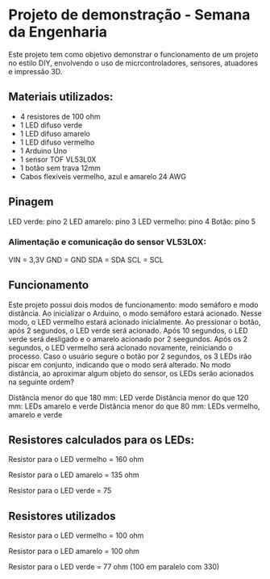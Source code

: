 ﻿# Projeto de demonstração - Semana da Engenharia

Este projeto tem como objetivo demonstrar o funcionamento de um projeto no estilo DIY, envolvendo o uso de micrcontroladores, sensores, atuadores e impressão 3D.

## Materiais utilizados:

- 4 resistores de 100 ohm
- 1 LED difuso verde
- 1 LED difuso amarelo
- 1 LED difuso vermelho
- 1 Arduino Uno
- 1 sensor TOF VL53L0X
- 1 botão sem trava 12mm
- Cabos flexíveis vermelho, azul e amarelo 24 AWG

## Pinagem

LED verde: pino 2
LED amarelo: pino 3
LED vermelho: pino 4
Botão: pino 5

### Alimentação e comunicação do sensor VL53L0X:
VIN = 3,3V
GND = GND
SDA = SDA
SCL = SCL

## Funcionamento

Este projeto possui dois modos de funcionamento: modo semáforo e modo distância. Ao inicializar o Arduino, o modo semáforo estará acionado. Nesse modo, o LED vermelho estará acionado inicialmente. Ao pressionar o botão, após 2 segundos, o LED verde será acionado. Após 10 segundos, o LED verde será desligado e o amarelo acionado por 2 seegundos. Após os 2 segundos, o LED vermelho será acionado novamente, reiniciando o processo. Caso o usuário segure o botão por 2 segundos, os 3 LEDs irão piscar em conjunto, indicando que o modo será alterado. No modo distância, ao aproximar algum objeto do sensor, os LEDs serão acionados na seguinte ordem?

Distância menor do que 180 mm: LED verde
Distância menor do que 120 mm: LEDs amarelo e verde
Distância menor do que 80 mm: LEDs vermelho, amarelo e verde

## Resistores calculados para os LEDs:

Resistor para o LED vermelho = 160 ohm

Resistor para o LED amarelo = 135 ohm

Resistor para o LED verde = 75

## Resistores utilizados

Resistor para o LED vermelho = 100 ohm

Resistor para o LED amarelo = 100 ohm

Resistor para o LED verde = 77 ohm (100 em paralelo com 330)
